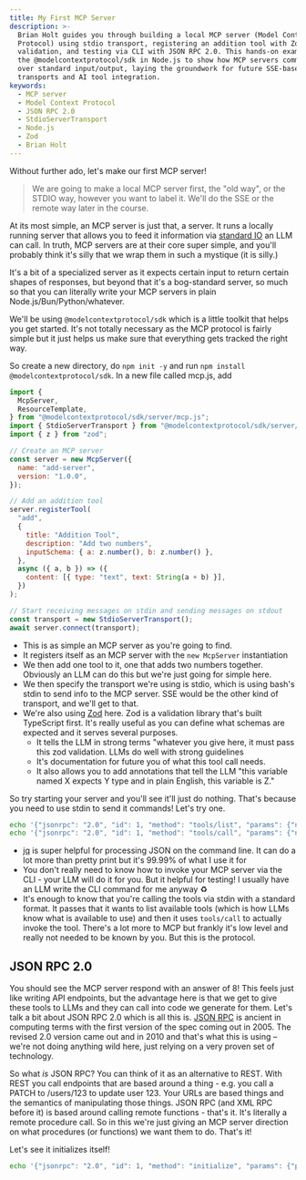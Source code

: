 ```yaml
---
title: My First MCP Server
description: >-
  Brian Holt guides you through building a local MCP server (Model Context
  Protocol) using stdio transport, registering an addition tool with Zod
  validation, and testing via CLI with JSON RPC 2.0. This hands-on example uses
  the @modelcontextprotocol/sdk in Node.js to show how MCP servers communicate
  over standard input/output, laying the groundwork for future SSE-based
  transports and AI tool integration.
keywords:
  - MCP server
  - Model Context Protocol
  - JSON RPC 2.0
  - StdioServerTransport
  - Node.js
  - Zod
  - Brian Holt
---
```


Without further ado, let's make our first MCP server!

> We are going to make a local MCP server first, the "old way", or the STDIO way, however you want to label it. We'll do the SSE or the remote way later in the course.

At its most simple, an MCP server is just that, a server. It runs a locally running server that allows you to feed it information via [standard IO][stdio] an LLM can call. In truth, MCP servers are at their core super simple, and you'll probably think it's silly that we wrap them in such a mystique (it is silly.)

It's a bit of a specialized server as it expects certain input to return certain shapes of responses, but beyond that it's a bog-standard server, so much so that you can literally write your MCP servers in plain Node.js/Bun/Python/whatever.

We'll be using `@modelcontextprotocol/sdk` which is a little toolkit that helps you get started. It's not totally necessary as the MCP protocol is fairly simple but it just helps us make sure that everything gets tracked the right way.

So create a new directory, do `npm init -y` and run `npm install @modelcontextprotocol/sdk`. In a new file called mcp.js, add

```javascript
import {
  McpServer,
  ResourceTemplate,
} from "@modelcontextprotocol/sdk/server/mcp.js";
import { StdioServerTransport } from "@modelcontextprotocol/sdk/server/stdio.js";
import { z } from "zod";

// Create an MCP server
const server = new McpServer({
  name: "add-server",
  version: "1.0.0",
});

// Add an addition tool
server.registerTool(
  "add",
  {
    title: "Addition Tool",
    description: "Add two numbers",
    inputSchema: { a: z.number(), b: z.number() },
  },
  async ({ a, b }) => ({
    content: [{ type: "text", text: String(a + b) }],
  })
);

// Start receiving messages on stdin and sending messages on stdout
const transport = new StdioServerTransport();
await server.connect(transport);
```

- This is as simple an MCP server as you're going to find.
- It registers itself as an MCP server with the `new McpServer` instantiation
- We then add one tool to it, one that adds two numbers together. Obviously an LLM can do this but we're just going for simple here.
- We then specify the transport we're using is stdio, which is using bash's stdin to send info to the MCP server. SSE would be the other kind of transport, and we'll get to that.
- We're also using [Zod][zod] here. Zod is a validation library that's built TypeScript first. It's really useful as you can define what schemas are expected and it serves several purposes.
  - It tells the LLM in strong terms "whatever you give here, it must pass this zod validation. LLMs do well with strong guidelines
  - It's documentation for future you of what this tool call needs.
  - It also allows you to add annotations that tell the LLM "this variable named X expects Y type and in plain English, this variable is Z."

So try starting your server and you'll see it'll just do nothing. That's because you need to use stdin to send it commands! Let's try one.

```bash
echo '{"jsonrpc": "2.0", "id": 1, "method": "tools/list", "params": {"name": "add", "arguments": {}}}' | node mcp.js | jq
echo '{"jsonrpc": "2.0", "id": 1, "method": "tools/call", "params": {"name": "add", "arguments": {"a": 5, "b": 3}}}' | node mcp.js
```

- [jq][jq] is super helpful for processing JSON on the command line. It can do a lot more than pretty print but it's 99.99% of what I use it for
- You don't really need to know how to invoke your MCP server via the CLI - your LLM will do it for you. But it helpful for testing! I usually have an LLM write the CLI command for me anyway ♻️
- It's enough to know that you're calling the tools via stdin with a standard format. It passes that it wants to list available tools (which is how LLMs know what is available to use) and then it uses `tools/call` to actually invoke the tool. There's a lot more to MCP but frankly it's low level and really not needed to be known by you. But this is the protocol.

## JSON RPC 2.0

You should see the MCP server respond with an answer of 8! This feels just like writing API endpoints, but the advantage here is that we get to give these tools to LLMs and they can call into code we generate for them. Let's talk a bit about JSON RPC 2.0 which is all this is. [JSON RPC][rpc] is ancient in computing terms with the first version of the spec coming out in 2005. The revised 2.0 version came out and in 2010 and that's what this is using – we're not doing anything wild here, just relying on a very proven set of technology.

So what _is_ JSON RPC? You can think of it as an alternative to REST. With REST you call endpoints that are based around a thing - e.g. you call a PATCH to /users/123 to update user 123. Your URLs are based things and the semantics of manipulating those things. JSON RPC (and XML RPC before it) is based around calling remote functions - that's it. It's literally a remote procedure call. So in this we're just giving an MCP server direction on what procedures (or functions) we want them to do. That's it!

Let's see it initializes itself!

```bash
echo '{"jsonrpc": "2.0", "id": 1, "method": "initialize", "params": {"protocolVersion": "2024-11-05", "capabilities": {}, "clientInfo": {"name": "test-client", "version": "1.0.0"}}}' | node mcp.js | jq
```

[stdio]: https://btholt.github.io/complete-intro-to-linux-and-the-cli/streams-and-pipes
[rpc]: https://en.wikipedia.org/wiki/JSON-RPC
[jq]: https://jqlang.org/
[zod]: https://zod.dev/
